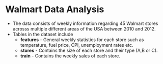 # Walmart Data Analysis
- The data consists of weekly information regarding 45 Walmart stores acrosss multiple different areas of the USA between 2010 and 2012.
- Tables in the dataset include
  - **features** - General weekly statistics for each store such as temperature, fuel price, CPI, unemployment rates etc.
  - **stores** - Contains the size of each store and their type (A,B or C).
  - **train** - Contains the weekly sales of each store.
